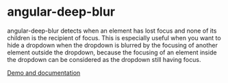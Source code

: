 # angular-deep-blur

angular-deep-blur detects when an element has lost focus and none of its children is the recipient of focus. This is especially useful when you want to hide a dropdown when the dropdown is blurred by the focusing of another element outside the dropdown, because the focusing of an element inside the dropdown can be considered as the dropdown still having focus.

[Demo and documentation](http://myplanet.github.io/angular-deep-blur/)
